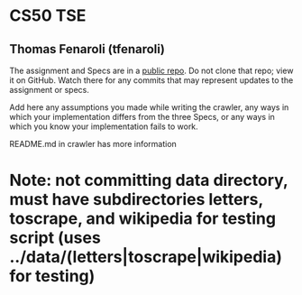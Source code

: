 # CS50 TSE
## Thomas Fenaroli (tfenaroli)

The assignment and Specs are in a [public repo](https://github.com/cs50spring2021/tse-labs).
Do not clone that repo; view it on GitHub.
Watch there for any commits that may represent updates to the assignment or specs.

Add here any assumptions you made while writing the crawler, any ways in which your implementation differs from the three Specs, or any ways in which you know your implementation fails to work.

README.md in crawler has more information

# Note: not committing data directory, must have subdirectories letters, toscrape, and wikipedia for testing script (uses ../data/(letters|toscrape|wikipedia) for testing)